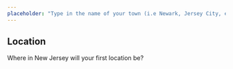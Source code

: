 ```yaml
---
placeholder: "Type in the name of your town (i.e Newark, Jersey City, etc)"
---
```


## Location

Where in New Jersey will your first location be?
